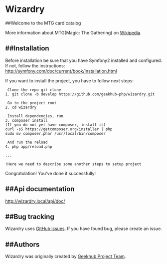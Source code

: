 Wizardry
========================

##Welcome to the MTG card catalog


More information about MTG(Magic: The Gathering) on [Wikipedia](http://en.wikipedia.org/wiki/Magic:_The_Gathering).


##Installation
------------
Before installation be sure that you have Symfony2 installed and configured. If not, follow the instructions:
http://symfony.com/doc/current/book/installation.html

If you want to install the project, you have to follow next steps:

     Clone the repo git clone
    1. git clone -b develop https://github.com/geekhub-php/wizardry.git

     Go to the project root
    2. cd wizardry

     Install dependencies, run
    3. composer install
    (If you do not yet have composer, install it)
    curl -sS https://getcomposer.org/installer | php
    sudo mv composer.phar /usr/local/bin/composer

     And run the reload
    4. php app/reload.php

    ...

    !Here we need to describe some another steps to setup project

Congratulation! You've done it successfully!

##Api documentation
------------

http://wizardry.local/api/doc/



##Bug tracking
------------

Wizardry uses [GitHub issues](https://github.com/geekhub-php/wizardry/issues).
If you have found bug, please create an issue.

##Authors
-------

Wizardry was originally created by [Geekhub Project Team](http://geekhub.ck.ua).

[1]:  http://geekhub.ck.ua/


